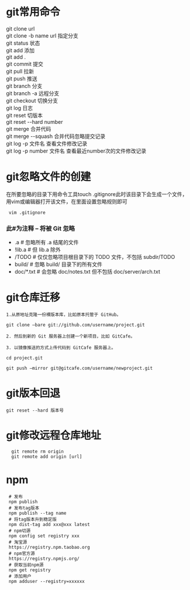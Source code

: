 # git常用命令
git clone url<br/>
git clone -b name url 指定分支<br/>
git status 状态<br/>
git add  添加<br/>
git add . <br/>
git commit 提交<br/>
git pull 拉新<br/>
git push 推送<br/>
git branch 分支<br/>
git branch -a  远程分支<br/>
git checkout 切换分支<br/>
git log 日志<br/>
git reset 切版本<br/>
git reset --hard number<br/>
git merge 合并代码<br/>
git merge --squash 合并代码忽略提交记录<br/>
git log -p 文件名  查看文件修改记录<br/>
git log -p number 文件名  查看最近number次的文件修改记录<br/>
# git忽略文件的创建
在所要忽略的目录下用命令工具touch .gitignore此时该目录下会生成一个文件，用vim或编辑器打开该文件，在里面设置忽略规则即可<br/>
```
 vim .gitignore
```
### 此#为注释 – 将被 Git 忽略<br/>
* .a # 忽略所有 .a 结尾的文件<br/>
* !lib.a # 但 lib.a 除外<br/>
* /TODO # 仅仅忽略项目根目录下的 TODO 文件，不包括 subdir/TODO<br/>
* build/ # 忽略 build/ 目录下的所有文件<br/>
* doc/*.txt # 会忽略 doc/notes.txt 但不包括 doc/server/arch.txt<br/>

# git仓库迁移
```
1.从原地址克隆一份裸版本库，比如原本托管于 GitHub。

git clone –bare git://github.com/username/project.git

2. 然后到新的 Git 服务器上创建一个新项目，比如 GitCafe。

3. 以镜像推送的方式上传代码到 GitCafe 服务器上。

cd project.git

git push –mirror git@gitcafe.com/username/newproject.git
```

# git版本回退

`git reset --hard 版本号`

# git修改远程仓库地址
```
  git remote rm origin
  git remote add origin [url]
```

# npm 
```
 # 发布
 npm publish
 # 发布tag版本
 npm publish --tag name
 # 将tag版本升到稳定版
 npm dist-tag add xxx@xxx latest
 # npm切源
 npm config set registry xxx
 # 淘宝源
 https://registry.npm.taobao.org
 # npm官方源
 https://registry.npmjs.org/
 # 获取当前npm源
 npm get registry
 # 添加用户
 npm adduser --registry=xxxxxx
```